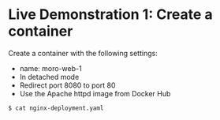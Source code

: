 # Live Demonstration 1: Create a container 

Create a container with the following settings:

- name: moro-web-1
- In detached mode
- Redirect port 8080 to port 80
- Use the Apache httpd image from Docker Hub 

```bash
$ cat nginx-deployment.yaml
```